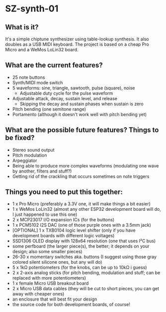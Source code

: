 # SZ-synth-01

## What is it?
It's a simple chiptune synthesizer using table-lookup synthesis. It also doubles as a USB MIDI keyboard.
The project is based on a cheap Pro Micro and a WeMos LoLin32 board.

## What are the current features?
* 25 note buttons
* Synth/MIDI mode switch
* 5 waveforms: sine, triangle, sawtooth, pulse (square), noise
  * Adjustable duty cycle for the pulse waveform
* Adjustable attack, decay, sustain level, and release
  * Skipping the decay and sustain phases when sustain is zero
* Pitch bending (one semitone range)
* Portamento (although it doesn't work well with pitch bending yet)

## What are the possible future features? Things to be fixed?
* Stereo sound output
* Pitch modulation
* Arpeggiator
* Being able to produce more complex waveforms (modulating one wave by another, filters and stuff?)
* Getting rid of the crackling that occurs sometimes on note triggers

## Things you need to put this together:
* 1 x Pro Micro (preferably a 3.3V one, it will make things a bit easier)
* 1 x WeMos LoLin32 (almost any other ESP32 development board will do, I just happened to use this one)
* 2 x MCP23017 I/O expansion ICs (for the buttons)
* 1 x PCM5102 I2S DAC (one of those purple ones with a 3.5mm jack)
* [OPTIONAL] 1 x TXB0104 logic level shifter (only if you have development boards with different logic voltages)
* SSD1306 OLED display with 128x64 resolution (one that uses I²C bus)
* some perfboard (the larger piece(s), the better; it depends on your design; also some smaller pieces)
* 26-30 x momentary switches aka. buttons (I suggest using those gray colored silent silicone ones, but any will do)
* 5 x 1kΩ potentiometers (for the knobs, can be up to 10kΩ i guess)
* 2 x 2-axis analog sticks (for pitch bending, modulation and stuff; can be replaced with more potentiometers)
* 1 x female Micro USB breakout board
* 2 x Micro USB data cables (they will be cut to short pieces, you can get away with cheaper ones)
* an enclosure that will best fit your design
* the source code for both development boards, of course!
